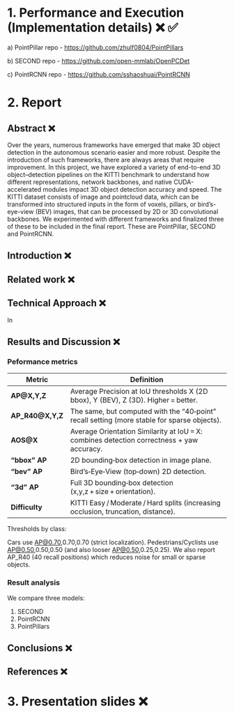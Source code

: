 # 1. Performance and Execution (Implementation details) ❌ ✅
a) PointPillar repo - https://github.com/zhulf0804/PointPillars

b) SECOND repo - https://github.com/open-mmlab/OpenPCDet

c) PointRCNN repo - https://github.com/sshaoshuai/PointRCNN

# 2. Report
## Abstract ❌
Over the years, numerous frameworks have emerged that make 3D object detection in the autonomous scenario easier and more robust. Despite the introduction of such frameworks, there are always areas that require improvement. In this project, we have explored a variety of end-to-end 3D object–detection pipelines on the KITTI benchmark to understand how different representations, network backbones, and native CUDA-accelerated modules impact 3D object detection accuracy and speed. The KITTI dataset consists of image and pointcloud data, which can be transformed into structured inputs in the form of voxels, pillars, or bird’s-eye-view (BEV) images, that can be processed by 2D or 3D convolutional backbones. We experimented with different frameworks and finalized three of these to be included in the final report. These are PointPillar, SECOND and PointRCNN. 

## Introduction ❌

## Related work ❌

## Technical Approach ❌
In 

## Results and Discussion ❌
### Peformance metrics
| Metric             | Definition                                                                                  |
| ------------------ | ------------------------------------------------------------------------------------------- |
| **AP\@X,Y,Z**      | Average Precision at IoU thresholds X (2D bbox), Y (BEV), Z (3D). Higher = better.          |
| **AP\_R40\@X,Y,Z** | The same, but computed with the “40‑point” recall setting (more stable for sparse objects). |
| **AOS\@X**         | Average Orientation Similarity at IoU = X: combines detection correctness + yaw accuracy.   |
| **“bbox” AP**      | 2D bounding‑box detection in image plane.                                                   |
| **“bev” AP**       | Bird’s‑Eye‑View (top‑down) 2D detection.                                                    |
| **“3d” AP**        | Full 3D bounding‑box detection (x,y,z + size + orientation).                                |
| **Difficulty**     | KITTI Easy / Moderate / Hard splits (increasing occlusion, truncation, distance).           |



Thresholds by class:

Cars use AP@0.70,0.70,0.70 (strict localization).
Pedestrians/Cyclists use AP@0.50,0.50,0.50 (and also looser AP@0.50,0.25,0.25).
We also report AP_R40 (40 recall positions) which reduces noise for small or sparse objects.

### Result analysis
We compare three models:

1. SECOND
2. PointRCNN
3. PointPillars

## Conclusions ❌

## References ❌


# 3. Presentation slides ❌
